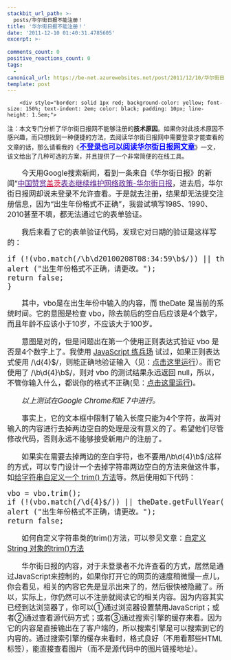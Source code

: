 ```yaml
---
stackbit_url_path: >-
  posts/华尔街日报不能注册！
title: '华尔街日报不能注册！'
date: '2011-12-10 01:40:31.4785605'
excerpt: >-
  
comments_count: 0
positive_reactions_count: 0
tags: 
  - 
canonical_url: https://be-net.azurewebsites.net/post/2011/12/10/华尔街日报不能注册！
template: post
---
```


        <div style="border: solid 1px red; background-color: yellow; font-size: 150%; text-indent: 2em; color: black; padding: 10px; line-height: 1.5em;">
<p>注：本文专门分析了华尔街日报网不能够注册的<strong>技术原因</strong>。如果你对此技术原因不感兴趣，而只想找到一种便捷的方法，去阅读华尔街日报网中需要登录才能查看的文章的话，那么请看我的《<a target="_blank" style="font-size: 120%; color: blue; text-decoration: underline;" href="http://www.myfootprints.cn/blog/post/200.html"><strong>不登录也可以阅读华尔街日报网文章</strong></a>》一文，该文给出了几种可选的方案，并且提供了一个非常简便的在线工具。</p>
</div>
<div style="text-indent: 2em; font-size: larger;">
<p>今天用Google搜索新闻，看到一条来自《华尔街日报》的新闻“<a target="_blank" class="l" style="color: rgb(85, 26, 139); " href="http://chinese.wsj.com/gb/20100128/bch092804.asp">中国赞赏<em style="color: rgb(204, 0, 51); font-style: normal; font-weight: normal; text-decoration: underline; ">盖茨</em>表态继续维护网络政策-华尔街日报</a>，进去后，华尔街日报网却说未登录不允许查看。于是就去注册，结果却无法提交注册信息，因为“出生年份格式不正确”，我尝试填写1985、1990、2010甚至不填，都无法通过它的表单验证。</p>
<p>我后来看了它的表单验证代码，发现它对日期的验证是这样写的：</p>
<pre style="text-indent: 0;" class="brush: javascript">if (!(vbo.match(/\b\d20100208T08:34:59\b$/)) || theDate.getFullYear() - vbo &gt; 100 || theDate.getFullYear() - vbo &lt; 10) {
alert ("出生年份格式不正确，请更改。");
return false;
}
</pre>
<p>其中，vbo是在出生年份中输入的内容，而 theDate 是当前的系统时间。它的意图是检查 vbo，除去前后的空白后应该是4个数字，而且年龄不应该小于10岁，不应该大于100岁。</p>
<p>意图是对的，但是问题出在第一个使用正则表达式验证 vbo 是否是4个数字上了。我使用 <a href="http://www.myfootprints.cn/JavaScript/Default.asp">JavaScript 练兵场</a> 试过，如果正则表达式使用 /\d{4}$/，则能正确地验证输入（见：<a target="_blank" title="点击这里运行" href="http://www.myfootprints.cn/JavaScript/default.asp?s=var%20vbo%20%3D%20'1990'%3B%0Aalert(vbo.match(%2F%5Cd%7B4%7D%24%2F))%3B">点击这里运行</a>）。而它使用了 /\b\d{4}\b$/，则对 vbo 的测试结果永远返回 null，所以，不管你输入什么，都说你的格式不正确(见：<a target="_blank" title="点击这里运行" href="http://www.myfootprints.cn/JavaScript/default.asp?s=var%20vbo%20%3D%20'1990'%3B%0Aalert(vbo.match(%2F%5Cb%5Cd%7B4%7D%5Cb%24%2F))%3B">点击这里运行</a>)。</p>
<p><i>以上测试在Google Chrome和IE 7中进行。</i></p>
<p>事实上，它的文本框中限制了输入长度只能为4个字符，故再对输入的内容进行去掉两边空白的处理是没有意义的了。希望他们尽管修改代码，否则永远不能够接受新用户的注册了。</p>
<p>如果实在需要去掉两边的空白字符，也不要用/\b\d{4}\b$/这样的方式，可以专门设计一个去掉字符串两边空白的方法来做这件事，如<a target="_blank" href="http://www.myfootprints.cn/blog/post/SelfDefinedTrim.html">给字符串自定义一个 trim() 方法</a>等。然后使用如下代码：</p>
<pre class="brush: javascript" style="text-indent: 0;">vbo = vbo.trim();
if (!(vbo.match(/\d{4}$/)) || theDate.getFullYear() - vbo &gt; 100 || theDate.getFullYear() - vbo &lt; 10) {
alert ("出生年份格式不正确，请更改。");
return false;
</pre>
<p>如何自定义字符串类的trim()方法，可以参见文章：<a target="_blank" href="http://www.myfootprints.cn/blog/post/SelfDefinedTrim.html">自定义 String 对象的trim()方法</a></p>
<p>华尔街日报的内容，对于未登录者不允许查看的方式，居然是通过JavaScript来控制的，如果你打开它的网页的速度稍微慢一点儿，你会看见，相关的内容它先是显示出来了的，然后很快被隐藏了。所以，实际上，你仍然可以不注册就阅读它的相关内容。因为内容其实已经到达浏览器了，你可以①通过浏览器设置禁用JavaScript；或者②通过查看源代码方式；或者③通过搜索引擎的缓存来看。因为它的内容是直接输出在了客户端的，所以搜索引擎是可以搜索到它的内容的。通过搜索引擎的缓存来看时，格式良好（不用看那些HTML标签），能直接查看图片（而不是源代码中的图片链接地址）。</p>
</div>
<p>&nbsp;</p>
      